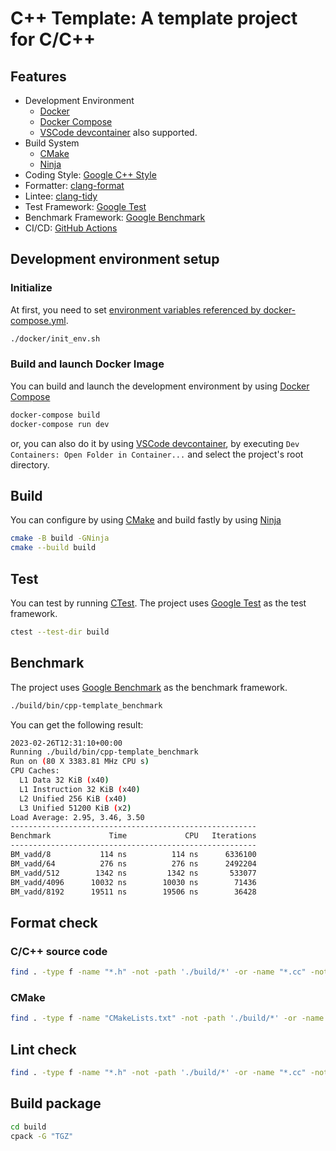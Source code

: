 # C++ Template: A template project for C/C++

## Features  
* Development Environment
  * [Docker](https://docs.docker.com/)
  * [Docker Compose](https://docs.docker.com/compose/)
  * [VSCode devcontainer](https://code.visualstudio.com/docs/devcontainers/containers) also supported.
* Build System
  * [CMake](https://cmake.org/)
  * [Ninja](https://ninja-build.org/)
* Coding Style: [Google C++ Style](https://google.github.io/styleguide/cppguide.html)
* Formatter: [clang-format](https://clang.llvm.org/docs/ClangFormat.html)
* Lintee: [clang-tidy](https://clang.llvm.org/extra/clang-tidy/)
* Test Framework: [Google Test](https://github.com/google/googletest)
* Benchmark Framework: [Google Benchmark](https://github.com/google/benchmark)
* CI/CD: [GitHub Actions](https://docs.github.com/en/actions)



## Development environment setup
### Initialize
At first, you need to set [environment variables referenced by docker-compose.yml](https://docs.docker.com/compose/environment-variables/set-environment-variables/).


```sh
./docker/init_env.sh
```

### Build and launch Docker Image
You can build and launch the development environment by using [Docker Compose](https://docs.docker.com/compose/)


```sh
docker-compose build
docker-compose run dev
```

or, you can also do it by using [VSCode devcontainer](https://code.visualstudio.com/docs/devcontainers/containers), by executing `Dev Containers: Open Folder in Container...` and select the project's root directory.

## Build

You can configure by using [CMake](https://cmake.org/) and build fastly by using [Ninja](https://ninja-build.org/)

```sh
cmake -B build -GNinja
cmake --build build
```

## Test

You can test by running [CTest](https://cmake.org/cmake/help/latest/manual/ctest.1.html).
The project uses [Google Test](https://github.com/google/googletest) as the test framework.

```sh
ctest --test-dir build
```

## Benchmark

The project uses [Google Benchmark](https://github.com/google/benchmark) as the benchmark framework.

```sh
./build/bin/cpp-template_benchmark
```

You can get the following result:

```sh
2023-02-26T12:31:10+00:00
Running ./build/bin/cpp-template_benchmark
Run on (80 X 3383.81 MHz CPU s)
CPU Caches:
  L1 Data 32 KiB (x40)
  L1 Instruction 32 KiB (x40)
  L2 Unified 256 KiB (x40)
  L3 Unified 51200 KiB (x2)
Load Average: 2.95, 3.46, 3.50
-------------------------------------------------------
Benchmark             Time             CPU   Iterations
-------------------------------------------------------
BM_vadd/8           114 ns          114 ns      6336100
BM_vadd/64          276 ns          276 ns      2492204
BM_vadd/512        1342 ns         1342 ns       533077
BM_vadd/4096      10032 ns        10030 ns        71436
BM_vadd/8192      19511 ns        19506 ns        36428
```

## Format check
### C/C++ source code

```sh
find . -type f -name "*.h" -not -path './build/*' -or -name "*.cc" -not -path './build/*' | xargs clang-format --dry-run -Werror
```

### CMake

```sh
find . -type f -name "CMakeLists.txt" -not -path './build/*' -or -name "*.cmake" -not -path './build/*' | xargs cmake-format --check
```

## Lint check

```sh
find . -type f -name "*.h" -not -path './build/*' -or -name "*.cc" -not -path './build/*' | xargs clang-tidy -p build
```

## Build package

```sh
cd build
cpack -G "TGZ"
```
